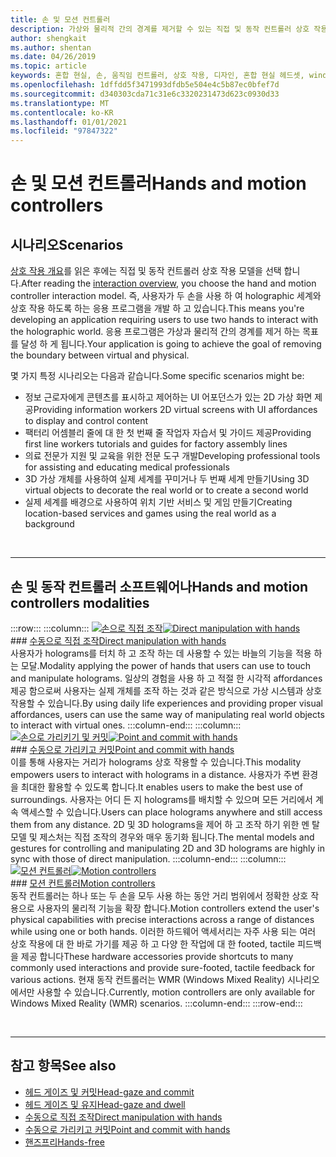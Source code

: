 ```yaml
---
title: 손 및 모션 컨트롤러
description: 가상와 물리적 간의 경계를 제거할 수 있는 직접 및 동작 컨트롤러 상호 작용 모델에 대해 알아봅니다.
author: shengkait
ms.author: shentan
ms.date: 04/26/2019
ms.topic: article
keywords: 혼합 현실, 손, 움직임 컨트롤러, 상호 작용, 디자인, 혼합 현실 헤드셋, windows mixed reality 헤드셋, 가상 현실 헤드셋, HoloLens, MRTK, Mixed Reality Toolkit
ms.openlocfilehash: 1dffdd5f3471993dfdb5e504e4c5b87ec0bfef7d
ms.sourcegitcommit: d340303cda71c31e6c3320231473d623c0930d33
ms.translationtype: MT
ms.contentlocale: ko-KR
ms.lasthandoff: 01/01/2021
ms.locfileid: "97847322"
---
```

# <a name="hands-and-motion-controllers"></a><span data-ttu-id="a2ab8-104">손 및 모션 컨트롤러</span><span class="sxs-lookup"><span data-stu-id="a2ab8-104">Hands and motion controllers</span></span>

## <a name="scenarios"></a><span data-ttu-id="a2ab8-105">시나리오</span><span class="sxs-lookup"><span data-stu-id="a2ab8-105">Scenarios</span></span>

<span data-ttu-id="a2ab8-106">[상호 작용 개요](interaction-fundamentals.md)를 읽은 후에는 직접 및 동작 컨트롤러 상호 작용 모델을 선택 합니다.</span><span class="sxs-lookup"><span data-stu-id="a2ab8-106">After reading the [interaction overview](interaction-fundamentals.md), you choose the hand and motion controller interaction model.</span></span> <span data-ttu-id="a2ab8-107">즉, 사용자가 두 손을 사용 하 여 holographic 세계와 상호 작용 하도록 하는 응용 프로그램을 개발 하 고 있습니다.</span><span class="sxs-lookup"><span data-stu-id="a2ab8-107">This means you're developing an application requiring users to use two hands to interact with the holographic world.</span></span> <span data-ttu-id="a2ab8-108">응용 프로그램은 가상과 물리적 간의 경계를 제거 하는 목표를 달성 하 게 됩니다.</span><span class="sxs-lookup"><span data-stu-id="a2ab8-108">Your application is going to achieve the goal of removing the boundary between virtual and physical.</span></span>

<span data-ttu-id="a2ab8-109">몇 가지 특정 시나리오는 다음과 같습니다.</span><span class="sxs-lookup"><span data-stu-id="a2ab8-109">Some specific scenarios might be:</span></span>
* <span data-ttu-id="a2ab8-110">정보 근로자에게 콘텐츠를 표시하고 제어하는 UI 어포던스가 있는 2D 가상 화면 제공</span><span class="sxs-lookup"><span data-stu-id="a2ab8-110">Providing information workers 2D virtual screens with UI affordances to display and control content</span></span>
* <span data-ttu-id="a2ab8-111">팩터리 어셈블리 줄에 대 한 첫 번째 줄 작업자 자습서 및 가이드 제공</span><span class="sxs-lookup"><span data-stu-id="a2ab8-111">Providing first line workers tutorials and guides for factory assembly lines</span></span>
* <span data-ttu-id="a2ab8-112">의료 전문가 지원 및 교육을 위한 전문 도구 개발</span><span class="sxs-lookup"><span data-stu-id="a2ab8-112">Developing professional tools for assisting and educating medical professionals</span></span>  
* <span data-ttu-id="a2ab8-113">3D 가상 개체를 사용하여 실제 세계를 꾸미거나 두 번째 세계 만들기</span><span class="sxs-lookup"><span data-stu-id="a2ab8-113">Using 3D virtual objects to decorate the real world or to create a second world</span></span> 
* <span data-ttu-id="a2ab8-114">실제 세계를 배경으로 사용하여 위치 기반 서비스 및 게임 만들기</span><span class="sxs-lookup"><span data-stu-id="a2ab8-114">Creating location-based services and games using the real world as a background</span></span>

<br>

---

## <a name="hands-and-motion-controllers-modalities"></a><span data-ttu-id="a2ab8-115">손 및 동작 컨트롤러 소프트웨어나</span><span class="sxs-lookup"><span data-stu-id="a2ab8-115">Hands and motion controllers modalities</span></span>

:::row:::
    :::column:::
       <span data-ttu-id="a2ab8-116">[![손으로 직접 조작](images/hands-and-controllers-direct-manipulation.jpg)](direct-manipulation.md)</span><span class="sxs-lookup"><span data-stu-id="a2ab8-116">[![Direct manipulation with hands](images/hands-and-controllers-direct-manipulation.jpg)](direct-manipulation.md)</span></span><br>
       ### <a name="direct-manipulation-with-handsbr"></a>[<span data-ttu-id="a2ab8-117">수동으로 직접 조작</span><span class="sxs-lookup"><span data-stu-id="a2ab8-117">Direct manipulation with hands</span></span>](direct-manipulation.md)<br>
       <span data-ttu-id="a2ab8-118">사용자가 holograms를 터치 하 고 조작 하는 데 사용할 수 있는 바늘의 기능을 적용 하는 모달.</span><span class="sxs-lookup"><span data-stu-id="a2ab8-118">Modality applying the power of hands that users can use to touch and manipulate holograms.</span></span> <span data-ttu-id="a2ab8-119">일상의 경험을 사용 하 고 적절 한 시각적 affordances 제공 함으로써 사용자는 실제 개체를 조작 하는 것과 같은 방식으로 가상 시스템과 상호 작용할 수 있습니다.</span><span class="sxs-lookup"><span data-stu-id="a2ab8-119">By using daily life experiences and providing proper visual affordances, users can use the same way of manipulating real world objects to interact with virtual ones.</span></span>
    :::column-end:::
    :::column:::
       <span data-ttu-id="a2ab8-120">[![손으로 가리키기 및 커밋](images/hands-and-controllers-point-and-commit.jpg)](point-and-commit.md)</span><span class="sxs-lookup"><span data-stu-id="a2ab8-120">[![Point and commit with hands](images/hands-and-controllers-point-and-commit.jpg)](point-and-commit.md)</span></span><br>
        ### <a name="point-and-commit-with-handsbr"></a>[<span data-ttu-id="a2ab8-121">수동으로 가리키고 커밋</span><span class="sxs-lookup"><span data-stu-id="a2ab8-121">Point and commit with hands</span></span>](point-and-commit.md)<br>
        <span data-ttu-id="a2ab8-122">이를 통해 사용자는 거리가 holograms 상호 작용할 수 있습니다.</span><span class="sxs-lookup"><span data-stu-id="a2ab8-122">This modality empowers users to interact with holograms in a distance.</span></span> <span data-ttu-id="a2ab8-123">사용자가 주변 환경을 최대한 활용할 수 있도록 합니다.</span><span class="sxs-lookup"><span data-stu-id="a2ab8-123">It enables users to make the best use of surroundings.</span></span> <span data-ttu-id="a2ab8-124">사용자는 어디 든 지 holograms를 배치할 수 있으며 모든 거리에서 계속 액세스할 수 있습니다.</span><span class="sxs-lookup"><span data-stu-id="a2ab8-124">Users can place holograms anywhere and still access them from any distance.</span></span> <span data-ttu-id="a2ab8-125">2D 및 3D holograms을 제어 하 고 조작 하기 위한 멘 탈 모델 및 제스처는 직접 조작의 경우와 매우 동기화 됩니다.</span><span class="sxs-lookup"><span data-stu-id="a2ab8-125">The mental models and gestures for controlling and manipulating 2D and 3D holograms are highly in sync with those of direct manipulation.</span></span>
    :::column-end:::
    :::column:::
       <span data-ttu-id="a2ab8-126">[![모션 컨트롤러](images/hands-and-controllers-motion-controllers.jpg)](motion-controllers.md)</span><span class="sxs-lookup"><span data-stu-id="a2ab8-126">[![Motion controllers](images/hands-and-controllers-motion-controllers.jpg)](motion-controllers.md)</span></span><br>
       ### <a name="motion-controllersbr"></a>[<span data-ttu-id="a2ab8-127">모션 컨트롤러</span><span class="sxs-lookup"><span data-stu-id="a2ab8-127">Motion controllers</span></span>](motion-controllers.md)<br>
       <span data-ttu-id="a2ab8-128">동작 컨트롤러는 하나 또는 두 손을 모두 사용 하는 동안 거리 범위에서 정확한 상호 작용으로 사용자의 물리적 기능을 확장 합니다.</span><span class="sxs-lookup"><span data-stu-id="a2ab8-128">Motion controllers extend the user's physical capabilities with precise interactions across a range of distances while using one or both hands.</span></span> <span data-ttu-id="a2ab8-129">이러한 하드웨어 액세서리는 자주 사용 되는 여러 상호 작용에 대 한 바로 가기를 제공 하 고 다양 한 작업에 대 한 footed, tactile 피드백을 제공 합니다</span><span class="sxs-lookup"><span data-stu-id="a2ab8-129">These hardware accessories provide shortcuts to many commonly used interactions and provide sure-footed, tactile feedback for various actions.</span></span> <span data-ttu-id="a2ab8-130">현재 동작 컨트롤러는 WMR (Windows Mixed Reality) 시나리오 에서만 사용할 수 있습니다.</span><span class="sxs-lookup"><span data-stu-id="a2ab8-130">Currently, motion controllers are only available for Windows Mixed Reality (WMR) scenarios.</span></span> 
    :::column-end:::
:::row-end:::

<br>

---

## <a name="see-also"></a><span data-ttu-id="a2ab8-131">참고 항목</span><span class="sxs-lookup"><span data-stu-id="a2ab8-131">See also</span></span>
* [<span data-ttu-id="a2ab8-132">헤드 게이즈 및 커밋</span><span class="sxs-lookup"><span data-stu-id="a2ab8-132">Head-gaze and commit</span></span>](gaze-and-commit.md)
* [<span data-ttu-id="a2ab8-133">헤드 게이즈 및 유지</span><span class="sxs-lookup"><span data-stu-id="a2ab8-133">Head-gaze and dwell</span></span>](gaze-and-dwell.md)
* [<span data-ttu-id="a2ab8-134">수동으로 직접 조작</span><span class="sxs-lookup"><span data-stu-id="a2ab8-134">Direct manipulation with hands</span></span>](direct-manipulation.md)
* [<span data-ttu-id="a2ab8-135">수동으로 가리키고 커밋</span><span class="sxs-lookup"><span data-stu-id="a2ab8-135">Point and commit with hands</span></span>](point-and-commit.md)
* [<span data-ttu-id="a2ab8-136">핸즈프리</span><span class="sxs-lookup"><span data-stu-id="a2ab8-136">Hands-free</span></span>](hands-free.md)
